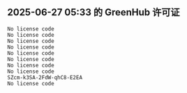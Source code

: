 ## 2025-06-27 05:33 的 GreenHub 许可证
```
No license code
No license code
No license code
No license code
No license code
No license code
No license code
No license code
SZcm-k3SA-2FdW-qhC8-E2EA
No license code
```
